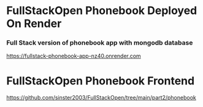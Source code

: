 # FullStackOpen Phonebook Deployed On Render

### Full Stack version of phonebook app with mongodb database

https://fullstack-phonebook-app-nz40.onrender.com

# FullStackOpen Phonebook Frontend 

https://github.com/sinster2003/FullStackOpen/tree/main/part2/phonebook